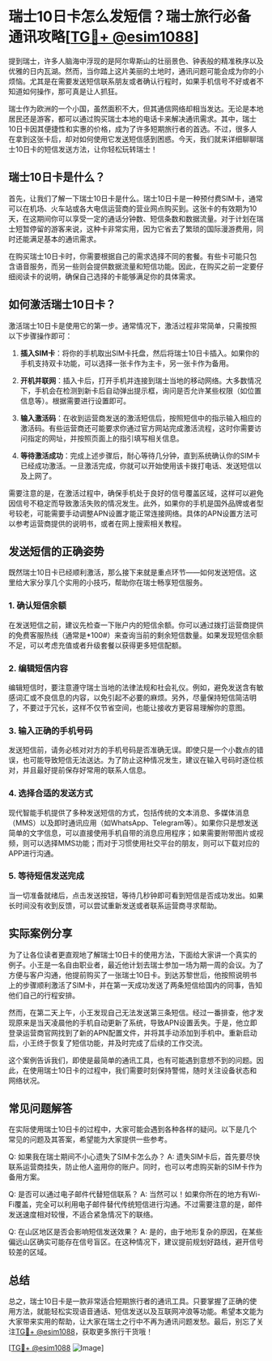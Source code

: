 # 瑞士10日卡怎么发短信？瑞士旅行必备通讯攻略[[TG💪+ @esim1088](https://t.me/s/esim1088)]

提到瑞士，许多人脑海中浮现的是阿尔卑斯山的壮丽景色、钟表般的精准秩序以及优雅的日内瓦湖。然而，当你踏上这片美丽的土地时，通讯问题可能会成为你的小烦恼。尤其是在需要发送短信联系朋友或者确认行程时，如果手机信号不好或者不知道如何操作，那可真是让人抓狂。

瑞士作为欧洲的一个小国，虽然面积不大，但其通信网络却相当发达。无论是本地居民还是游客，都可以通过购买瑞士本地的电话卡来解决通讯需求。其中，瑞士10日卡因其便捷性和实惠的价格，成为了许多短期旅行者的首选。不过，很多人在拿到这张卡后，却对如何使用它发送短信感到困惑。今天，我们就来详细聊聊瑞士10日卡的短信发送方法，让你轻松玩转瑞士！

## 瑞士10日卡是什么？

首先，让我们了解一下瑞士10日卡是什么。瑞士10日卡是一种预付费SIM卡，通常可以在机场、火车站或各大电信运营商的营业网点购买到。这张卡的有效期为10天，在这期间你可以享受一定的通话分钟数、短信条数和数据流量。对于计划在瑞士短暂停留的游客来说，这种卡非常实用，因为它省去了繁琐的国际漫游费用，同时还能满足基本的通讯需求。

在购买瑞士10日卡时，你需要根据自己的需求选择不同的套餐。有些卡可能只包含语音服务，而另一些则会提供数据流量和短信功能。因此，在购买之前一定要仔细阅读卡的说明，确保自己选择的卡能够满足你的具体需求。

## 如何激活瑞士10日卡？

激活瑞士10日卡是使用它的第一步。通常情况下，激活过程非常简单，只需按照以下步骤操作即可：

1. **插入SIM卡**：将你的手机取出SIM卡托盘，然后将瑞士10日卡插入。如果你的手机支持双卡功能，可以选择一张卡作为主卡，另一张卡作为备用。

2. **开机并联网**：插入卡后，打开手机并连接到瑞士当地的移动网络。大多数情况下，手机会在检测到新卡后自动弹出提示框，询问是否允许某些权限（如位置信息等）。根据需要进行设置即可。

3. **输入激活码**：在收到运营商发送的激活短信后，按照短信中的指示输入相应的激活码。有些运营商还可能要求你通过官方网站完成激活流程，这时你需要访问指定的网址，并按照页面上的指引填写相关信息。

4. **等待激活成功**：完成上述步骤后，耐心等待几分钟，直到系统确认你的SIM卡已经成功激活。一旦激活完成，你就可以开始使用该卡拨打电话、发送短信以及上网了。

需要注意的是，在激活过程中，确保手机处于良好的信号覆盖区域，这样可以避免因信号不稳定而导致激活失败的情况发生。此外，如果你的手机是国外品牌或者型号较老，可能需要手动调整APN设置才能正常连接网络。具体的APN设置方法可以参考运营商提供的说明书，或者在网上搜索相关教程。

## 发送短信的正确姿势

既然瑞士10日卡已经顺利激活，那么接下来就是重点环节——如何发送短信。这里给大家分享几个实用的小技巧，帮助你在瑞士畅享短信服务。

### 1. 确认短信余额

在发送短信之前，建议先检查一下账户内的短信余额。你可以通过拨打运营商提供的免费客服热线（通常是*100#）来查询当前的剩余短信数量。如果发现短信余额不足，可以考虑充值或者升级套餐以获得更多短信配额。

### 2. 编辑短信内容

编辑短信时，要注意遵守瑞士当地的法律法规和社会礼仪。例如，避免发送含有敏感词汇或不良信息的内容，以免引起不必要的麻烦。另外，尽量保持短信简洁明了，不要过于冗长，这样不仅节省空间，也能让接收方更容易理解你的意图。

### 3. 输入正确的手机号码

发送短信前，请务必核对对方的手机号码是否准确无误。即使只是一个小数点的错误，也可能导致短信无法送达。为了防止这种情况发生，建议在输入号码时逐位核对，并且最好提前保存好常用的联系人信息。

### 4. 选择合适的发送方式

现代智能手机提供了多种发送短信的方式，包括传统的文本消息、多媒体消息（MMS）以及即时通讯应用（如WhatsApp、Telegram等）。如果你只是想发送简单的文字信息，可以直接使用手机自带的消息应用程序；如果需要附带图片或视频，则可以选择MMS功能；而对于习惯使用社交平台的朋友，则可以下载对应的APP进行沟通。

### 5. 等待短信发送完成

当一切准备就绪后，点击发送按钮，等待几秒钟即可看到短信是否成功发出。如果长时间没有收到反馈，可以尝试重新发送或者联系运营商寻求帮助。

## 实际案例分享

为了让各位读者更直观地了解瑞士10日卡的使用方法，下面给大家讲一个真实的例子。小王是一名自由职业者，最近他计划去瑞士参加一场为期一周的会议。为了方便与客户沟通，他提前购买了一张瑞士10日卡。到达苏黎世后，他按照说明书上的步骤顺利激活了SIM卡，并在第一天成功发送了两条短信给国内的同事，告知他们自己的行程安排。

然而，在第二天上午，小王发现自己无法发送第三条短信。经过一番排查，他才发现原来是当天凌晨他的手机自动更新了系统，导致APN设置丢失。于是，他立即登录运营商官网找到了新的APN配置文件，并将其手动添加到手机中。重新启动后，小王终于恢复了短信功能，并及时完成了后续的工作交流。

这个案例告诉我们，即使是最简单的通讯工具，也有可能遇到意想不到的问题。因此，在使用瑞士10日卡的过程中，我们需要时刻保持警惕，随时关注设备状态和网络状况。

## 常见问题解答

在实际使用瑞士10日卡的过程中，大家可能会遇到各种各样的疑问。以下是几个常见的问题及其答案，希望能为大家提供一些参考。

Q: 如果我在瑞士期间不小心遗失了SIM卡怎么办？
A: 遗失SIM卡后，首先要尽快联系运营商挂失，防止他人盗用你的账户。同时，也可以考虑购买新的SIM卡作为备用方案。

Q: 是否可以通过电子邮件代替短信联系？
A: 当然可以！如果你所在的地方有Wi-Fi覆盖，完全可以利用电子邮件替代传统短信进行沟通。不过需要注意的是，邮件发送速度相对较慢，不适合紧急情况下的联络。

Q: 在山区地区是否会影响短信发送效果？
A: 是的，由于地形复杂的原因，在某些偏远山区确实可能存在信号盲区。在这种情况下，建议提前规划好路线，避开信号较差的区域。

## 总结

总之，瑞士10日卡是一款非常适合短期旅行者的通讯工具。只要掌握了正确的使用方法，就能轻松实现语音通话、短信发送以及互联网冲浪等功能。希望本文能为大家带来实用的帮助，让大家在瑞士之行中不再为通讯问题发愁。最后，别忘了关注[TG💪+ @esim1088](https://t.me/s/esim1088)，获取更多旅行干货哦！

[[TG💪+ @esim1088](https://t.me/s/esim1088) ![Image](https://i.postimg.cc/4NQfJmqS/Snipaste-2025-05-13-00-14-12.png)]